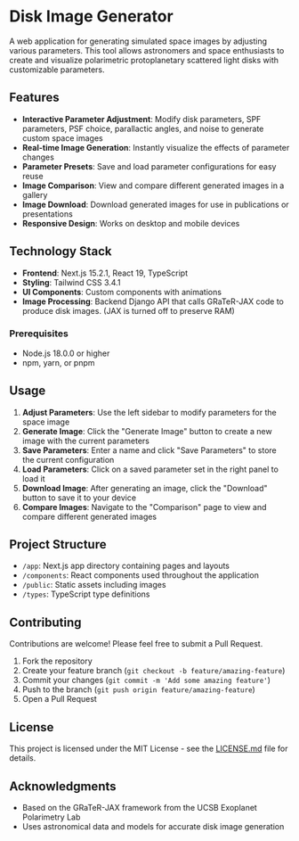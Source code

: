 # Disk Image Generator

A web application for generating simulated space images by adjusting various parameters. This tool allows astronomers and space enthusiasts to create and visualize polarimetric protoplanetary scattered light disks with customizable parameters.

## Features

- **Interactive Parameter Adjustment**: Modify disk parameters, SPF parameters, PSF choice, parallactic angles, and noise to generate custom space images
- **Real-time Image Generation**: Instantly visualize the effects of parameter changes
- **Parameter Presets**: Save and load parameter configurations for easy reuse
- **Image Comparison**: View and compare different generated images in a gallery
- **Image Download**: Download generated images for use in publications or presentations
- **Responsive Design**: Works on desktop and mobile devices

## Technology Stack

- **Frontend**: Next.js 15.2.1, React 19, TypeScript
- **Styling**: Tailwind CSS 3.4.1
- **UI Components**: Custom components with animations
- **Image Processing**: Backend Django API that calls GRaTeR-JAX code to produce disk images. (JAX is turned off to preserve RAM)

### Prerequisites

- Node.js 18.0.0 or higher
- npm, yarn, or pnpm

## Usage

1. **Adjust Parameters**: Use the left sidebar to modify parameters for the space image
2. **Generate Image**: Click the "Generate Image" button to create a new image with the current parameters
3. **Save Parameters**: Enter a name and click "Save Parameters" to store the current configuration
4. **Load Parameters**: Click on a saved parameter set in the right panel to load it
5. **Download Image**: After generating an image, click the "Download" button to save it to your device
6. **Compare Images**: Navigate to the "Comparison" page to view and compare different generated images

## Project Structure

- `/app`: Next.js app directory containing pages and layouts
- `/components`: React components used throughout the application
- `/public`: Static assets including images
- `/types`: TypeScript type definitions

## Contributing

Contributions are welcome! Please feel free to submit a Pull Request.

1. Fork the repository
2. Create your feature branch (`git checkout -b feature/amazing-feature`)
3. Commit your changes (`git commit -m 'Add some amazing feature'`)
4. Push to the branch (`git push origin feature/amazing-feature`)
5. Open a Pull Request

## License

This project is licensed under the MIT License - see the [LICENSE.md](LICENSE.md) file for details.

## Acknowledgments

- Based on the GRaTeR-JAX framework from the UCSB Exoplanet Polarimetry Lab
- Uses astronomical data and models for accurate disk image generation
